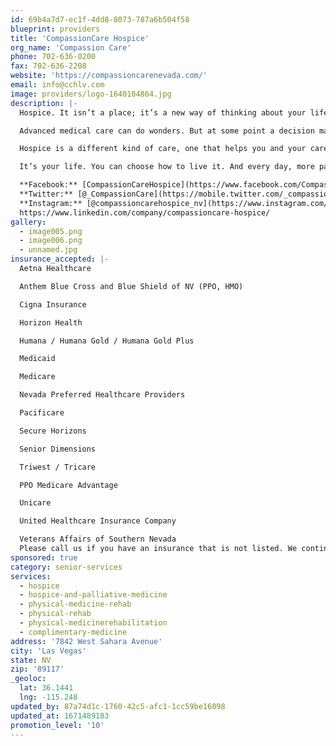 ```yaml
---
id: 69b4a7d7-ec1f-4dd8-8073-787a6b504f58
blueprint: providers
title: 'CompassionCare Hospice'
org_name: 'Compassion Care'
phone: 702-636-0200
fax: 702-636-2208
website: 'https://compassioncarenevada.com/'
email: info@cchlv.com
image: providers/logo-1640104864.jpg
description: |-
  Hospice. It isn’t a place; it’s a new way of thinking about your life-limiting illness, and the way you want to live now.

  Advanced medical care can do wonders. But at some point a decision may have to be made — not about ceasing all care, but about weighing the benefits of a certain course of treatment against the burdens of that treatment.

  Hospice is a different kind of care, one that helps you and your caregivers better manage your pain and symptoms. So that you can more fully experience the time you have left.

  It’s your life. You can choose how to live it. And every day, more patients and their families are choosing to find hope in hospice.

  **Facebook:** [CompassionCareHospice](https://www.facebook.com/CompassionCareHospice)
  **Twitter:** [@_CompassionCare](https://mobile.twitter.com/_compassioncare)
  **Instagram:** [@compassioncarehospice_nv](https://www.instagram.com/compassioncarehospice_nv/)
  https://www.linkedin.com/company/compassioncare-hospice/
gallery:
  - image005.png
  - image006.png
  - unnamed.jpg
insurance_accepted: |-
  Aetna Healthcare

  Anthem Blue Cross and Blue Shield of NV (PPO, HMO)

  Cigna Insurance

  Horizon Health

  Humana / Humana Gold / Humana Gold Plus

  Medicaid

  Medicare

  Nevada Preferred Healthcare Providers

  Pacificare

  Secure Horizons

  Senior Dimensions

  Triwest / Tricare

  PPO Medicare Advantage

  Unicare

  United Healthcare Insurance Company

  Veterans Affairs of Southern Nevada
  Please call us if you have an insurance that is not listed. We continue to update our contracts and some plans only require prior authorization.
sponsored: true
category: senior-services
services:
  - hospice
  - hospice-and-palliative-medicine
  - physical-medicine-rehab
  - physical-rehab
  - physical-medicinerehabilitation
  - complimentary-medicine
address: '7842 West Sahara Avenue'
city: 'Las Vegas'
state: NV
zip: '89117'
_geoloc:
  lat: 36.1441
  lng: -115.248
updated_by: 87a74d1c-1760-42c5-afc1-1cc59be16098
updated_at: 1671489183
promotion_level: '10'
---
```

